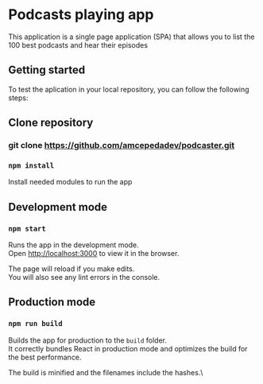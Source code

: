 # Podcasts playing app

This application is a single page application (SPA) that allows you to list the 100 best podcasts and hear their episodes

## Getting started

To test the aplication in your local repository, you can follow the following steps:

## Clone repository

### git clone https://github.com/amcepedadev/podcaster.git

### `npm install`

Install needed modules to run the app

## Development mode

### `npm start`

Runs the app in the development mode.\
Open [http://localhost:3000](http://localhost:3000) to view it in the browser.

The page will reload if you make edits.\
You will also see any lint errors in the console.

## Production mode

### `npm run build`

Builds the app for production to the `build` folder.\
It correctly bundles React in production mode and optimizes the build for the best performance.

The build is minified and the filenames include the hashes.\
